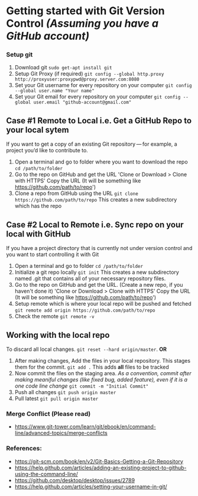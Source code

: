 # Getting started with Git Version Control *(Assuming you have a GitHub account)*

### Setup git
1. Download git
`sudo get-apt install git`
2. Setup Git Proxy (if required)
`git config --global http.proxy http://proxyuser:proxypwd@proxy.server.com:8080`
3. Set your Git username for every repository on your computer
`git config --global user.name "Your name"`
4. Set your Git email for every repository on your computer
`git config --global user.email "github-account@gmail.com"`

## Case #1 Remote to Local i.e. Get a GitHub Repo to your local sytem
If you want to get a copy of an existing Git repository — for example, a project you’d like to contribute to.
1. Open a terminal and go to folder where you want to download the repo
`cd /path/to/folder`
2. Go to the repo on GitHub and get the URL 
'Clone or Download > Clone with HTTPS'
Copy the URL (It will be something like https://github.com/path/to/repo')
3. Clone a repo from GitHub using the URL
`git clone https://github.com/path/to/repo`
This creates a new subdirectory which has the repo

## Case #2 Local to Remote i.e. Sync repo on your local with GitHub
If you have a project directory that is currently not under version control and you want to start controlling it with Git
1. Open a terminal and go to folder 
`cd /path/to/folder`
2. Initialize a git repo locally
`git init`
This creates a new subdirectory named .git that contains all of your necessary repository files.
3. Go to the repo on GitHub and get the URL. (Create a new repo, if you haven't done it)
'Clone or Download > Clone with HTTPS'
Copy the URL (It will be something like https://github.com/path/to/repo')
3. Setup remote which is where your local repo will be pushed and fetched
`git remote add origin https://github.com/path/to/repo`
4. Check the remote
`git remote -v`

## Working with the local repo
To discard all local changes. `git reset --hard origin/master`.
**OR**
1. After making changes, Add the files in your local repository. This stages them for the commit.
`git add .`
This adds **all** files to be tracked
2. Now commit the files on the staging area. *As a convention, commit after making meaniful changes (like fixed bug, added feature), even if it is a one code line change*
`git commit -m "Initial Commit"`
3. Push all changes
`git push origin master`
4. Pull latest 
`git pull origin master`

### Merge Conflict (Please read)
- https://www.git-tower.com/learn/git/ebook/en/command-line/advanced-topics/merge-conflicts

### References:
- https://git-scm.com/book/en/v2/Git-Basics-Getting-a-Git-Repository
- https://help.github.com/articles/adding-an-existing-project-to-github-using-the-command-line/
- https://github.com/desktop/desktop/issues/2789
- https://help.github.com/articles/setting-your-username-in-git/
